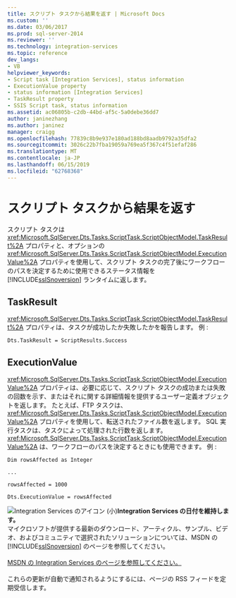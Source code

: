 ```yaml
---
title: スクリプト タスクから結果を返す | Microsoft Docs
ms.custom: ''
ms.date: 03/06/2017
ms.prod: sql-server-2014
ms.reviewer: ''
ms.technology: integration-services
ms.topic: reference
dev_langs:
- VB
helpviewer_keywords:
- Script task [Integration Services], status information
- ExecutionValue property
- status information [Integration Services]
- TaskResult property
- SSIS Script task, status information
ms.assetid: ac06805b-c2db-44bd-af5c-5a0debe36dd7
author: janinezhang
ms.author: janinez
manager: craigg
ms.openlocfilehash: 77839c8b9e937e180ad188bd8aadb9792a35dfa2
ms.sourcegitcommit: 3026c22b7fba19059a769ea5f367c4f51efaf286
ms.translationtype: MT
ms.contentlocale: ja-JP
ms.lasthandoff: 06/15/2019
ms.locfileid: "62768368"
---
```

# <a name="returning-results-from-the-script-task"></a>スクリプト タスクから結果を返す
  スクリプト タスクは <xref:Microsoft.SqlServer.Dts.Tasks.ScriptTask.ScriptObjectModel.TaskResult%2A> プロパティと、オプションの <xref:Microsoft.SqlServer.Dts.Tasks.ScriptTask.ScriptObjectModel.ExecutionValue%2A> プロパティを使用して、スクリプト タスクの完了後にワークフローのパスを決定するために使用できるステータス情報を [!INCLUDE[ssISnoversion](../../../includes/ssisnoversion-md.md)] ランタイムに返します。  
  
## <a name="taskresult"></a>TaskResult  
 <xref:Microsoft.SqlServer.Dts.Tasks.ScriptTask.ScriptObjectModel.TaskResult%2A> プロパティは、タスクが成功したか失敗したかを報告します。 例 :  
  
 `Dts.TaskResult = ScriptResults.Success`  
  
## <a name="executionvalue"></a>ExecutionValue  
 <xref:Microsoft.SqlServer.Dts.Tasks.ScriptTask.ScriptObjectModel.ExecutionValue%2A> プロパティは、必要に応じて、スクリプト タスクの成功または失敗の回数を示す、またはそれに関する詳細情報を提供するユーザー定義オブジェクトを返します。 たとえば、FTP タスクは、<xref:Microsoft.SqlServer.Dts.Tasks.ScriptTask.ScriptObjectModel.ExecutionValue%2A> プロパティを使用して、転送されたファイル数を返します。 SQL 実行タスクは、タスクによって処理された行数を返します。 <xref:Microsoft.SqlServer.Dts.Tasks.ScriptTask.ScriptObjectModel.ExecutionValue%2A> は、ワークフローのパスを決定するときにも使用できます。 例 :  
  
 `Dim rowsAffected as Integer`  
  
 `...`  
  
 `rowsAffected = 1000`  
  
 `Dts.ExecutionValue = rowsAffected`  
  
![Integration Services のアイコン (小)](../../media/dts-16.gif "Integration Services アイコン (小)")**Integration Services の日付を維持します。**<br /> マイクロソフトが提供する最新のダウンロード、アーティクル、サンプル、ビデオ、およびコミュニティで選択されたソリューションについては、MSDN の [!INCLUDE[ssISnoversion](../../../includes/ssisnoversion-md.md)] のページを参照してください。<br /><br /> [MSDN の Integration Services のページを参照してください。](https://go.microsoft.com/fwlink/?LinkId=136655)<br /><br /> これらの更新が自動で通知されるようにするには、ページの RSS フィードを定期受信します。  
  
  
